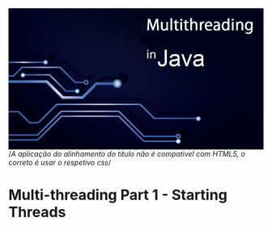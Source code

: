 <img src="../READMEs_sorces/Multithreading-Java.png" alt="Sistemas Distribuidos - Rafael Alves" align="right"/>

/*A aplicação do alinhamento do titulo não é compativel com HTML5, o correto é usar o respetivo css*/
<h1 align:"center">Multi-threading Part 1 - Starting Threads</h1>

